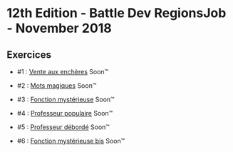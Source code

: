 # 12th Edition - Battle Dev RegionsJob - November 2018

## Exercices

- #1 : [Vente aux enchères](exercice-1.js) Soon™

- #2 : [Mots magiques](exercice-2.js) Soon™

- #3 : [Fonction mystérieuse](exercice-3.js) Soon™

- #4 : [Professeur populaire](exercice-4.js) Soon™

- #5 : [Professeur débordé](exercice-5.js) Soon™

- #6 : [Fonction mystérieuse bis](exercice-6.js) Soon™